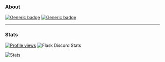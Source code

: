 
### About
[![Generic badge](https://img.shields.io/static/v1?label=%E2%A0%80&message=Javascript&color=yellow&style=for-the-badge&logo=javascript)](https://shields.io/) [![Generic badge](https://img.shields.io/static/v1?label=API&message=Discord&color=hotpink&style=for-the-badge&logo=graphql)](https://shields.io/) 
<hr>

### Stats
[![Profile views](https://gpvc.arturio.dev/Ohmeg)](https://github.com/Ohmeg)
![Flask Discord Stats](https://img.shields.io/discord/930631518953553980?label=Flask%20Discord)

![Stats](https://github-readme-stats.vercel.app/top-langs/api?username=Ohmeg&theme=dark)



<!--
**Ohmeg/Ohmeg** is a ✨ _special_ ✨ repository because its `README.md` (this file) appears on your GitHub profile.

Here are some ideas to get you started:

- 🔭 I’m currently working on ...
- 🌱 I’m currently learning ...
- 👯 I’m looking to collaborate on ...
- 🤔 I’m looking for help with ...
- 💬 Ask me about ...
- 📫 How to reach me: ...
- 😄 Pronouns: ...
- ⚡ Fun fact: ...
-->
